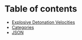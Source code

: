 # Table of contents

* [Explosive Detonation Velocities](README.md)
* [Categories](categories.md)
* [JSON](json.md)

